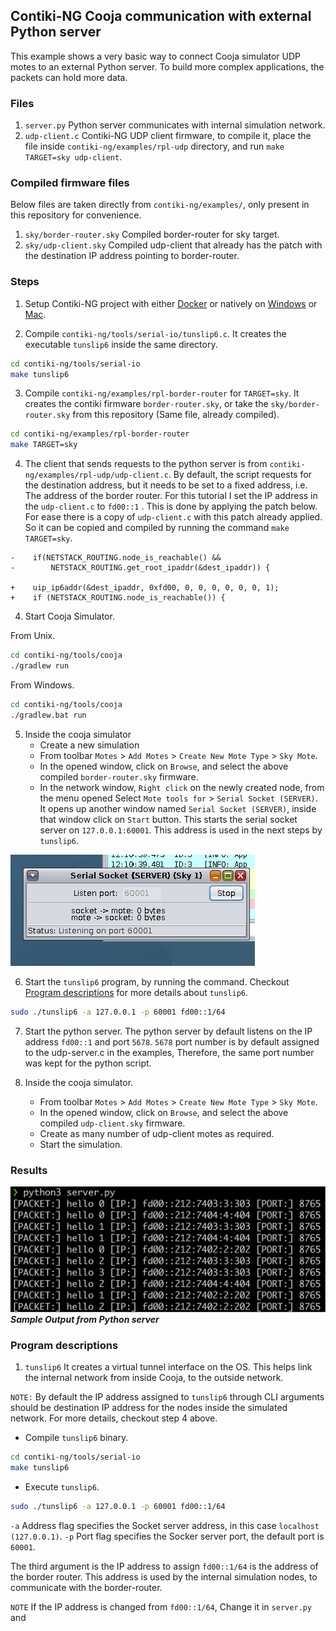 ## Contiki-NG Cooja communication with external Python server

This example shows a very basic way to connect Cooja simulator UDP motes to an external
Python server. To build more complex applications, the packets can hold more data.

### Files

1. `server.py` Python server communicates with internal simulation network.
2. `udp-client.c` Contiki-NG UDP client firmware, to compile it, place the file inside
   `contiki-ng/examples/rpl-udp` directory, and run `make TARGET=sky udp-client`.

### Compiled firmware files

Below files are taken directly from `contiki-ng/examples/`, only present in this
repository for convenience.

1. `sky/border-router.sky` Compiled border-router for sky target.
2. `sky/udp-client.sky` Compiled udp-client that already has the patch with the
   destination IP address pointing to border-router.

### Steps

1. Setup Contiki-NG project with either [Docker](https://docs.contiki-ng.org/en/develop/doc/getting-started/Docker.html) or natively on [Windows](https://docs.contiki-ng.org/en/develop/doc/getting-started/Docker.html) or [Mac](https://docs.contiki-ng.org/en/develop/doc/getting-started/Docker.html#on-macos). 

2. Compile `contiki-ng/tools/serial-io/tunslip6.c`. It creates the executable `tunslip6`
   inside the same directory.

```sh
cd contiki-ng/tools/serial-io
make tunslip6
```

3. Compile `contiki-ng/examples/rpl-border-router` for `TARGET=sky`. It creates the
   contiki firmware `border-router.sky`, or take the `sky/border-router.sky` from this
   repository (Same file, already compiled).

```sh
cd contiki-ng/examples/rpl-border-router
make TARGET=sky
```

4. The client that sends requests to the python server is from
   `contiki-ng/examples/rpl-udp/udp-client.c`. By default, the script requests for the
   destination address, but it needs to be set to a fixed address, i.e. The address of the
   border router. For this tutorial I set the IP address in the `udp-client.c` to `fd00::1`
   . This is done by applying the patch below. For ease there is a copy of `udp-client.c` 
   with this patch already applied. So it can be copied and compiled by running the command 
   `make TARGET=sky`.

```
-    if(NETSTACK_ROUTING.node_is_reachable() &&
-        NETSTACK_ROUTING.get_root_ipaddr(&dest_ipaddr)) {

+    uip_ip6addr(&dest_ipaddr, 0xfd00, 0, 0, 0, 0, 0, 0, 1);
+    if (NETSTACK_ROUTING.node_is_reachable()) { 
```

4. Start Cooja Simulator.

From Unix.

```sh
cd contiki-ng/tools/cooja
./gradlew run
```

From Windows.

```sh
cd contiki-ng/tools/cooja
./gradlew.bat run
```

5. Inside the cooja simulator
    * Create a new simulation
    * From toolbar `Motes` > `Add Motes` > `Create New Mote Type` > `Sky Mote`.
    * In the opened window, click on `Browse`, and select the above compiled
      `border-router.sky` firmware.
    * In the network window, `Right click` on the newly created node, from the menu opened
      Select `Mote tools for` >  `Serial Socket (SERVER)`. It opens up another window
      named `Serial Socket (SERVER)`, inside that window click on `Start` button. This
      starts the serial socket server on `127.0.0.1:60001`. This address is used in the
      next steps by `tunslip6`.

![Serial Socket Server Image](./screenshots/serial-socket-server.png)

6. Start the `tunslip6` program, by running the command. Checkout [Program
   descriptions](#program-descriptions) for more details about `tunslip6`.
```sh
sudo ./tunslip6 -a 127.0.0.1 -p 60001 fd00::1/64
```

7. Start the python server. The python server by default listens on the IP address
   `fd00::1` and port `5678`. `5678` port number is by default assigned to the
   udp-server.c in the examples, Therefore, the same port number was kept for the python
   script.

8. Inside the cooja simulator.
    * From toolbar `Motes` > `Add Motes` > `Create New Mote Type` > `Sky Mote`.
    * In the opened window, click on `Browse`, and select the above compiled
      `udp-client.sky` firmware.
    * Create as many number of udp-client motes as required.
    * Start the simulation.

### Results

![Sample output python](./screenshots/example-python-server-output.png)
***Sample Output from Python server***

### Program descriptions

1. `tunslip6` It creates a virtual tunnel interface on the OS. This helps link the
   internal network from inside Cooja, to the outside network. 

`NOTE:` By default the IP address assigned to `tunslip6` through CLI arguments should be
destination IP address for the nodes inside the simulated network. For more details,
checkout step 4 above.

* Compile `tunslip6` binary.
```sh
cd contiki-ng/tools/serial-io
make tunslip6
```

* Execute `tunslip6`.
```sh
sudo ./tunslip6 -a 127.0.0.1 -p 60001 fd00::1/64
```

`-a` Address flag specifies the Socket server address, in this case `localhost (127.0.0.1)`.
`-p` Port flag specifies the Socker server port, the default port is `60001`.

The third argument is the IP address to assign `fd00::1/64` is the address of the border
router. This address is used by the internal simulation nodes, to communicate with the
border-router.

`NOTE` If the IP address is changed from `fd00::1/64`, Change it in `server.py` and 
